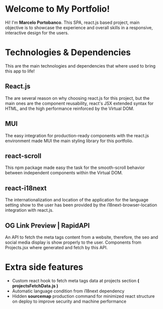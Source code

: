 # Welcome to My Portfolio!

Hi! I'm **Marcelo Portobanco**. This SPA, react.js based project, main objective is to showcase the experience and overall skills in a responsive, interactive design for the users.

# Technologies & Dependencies

This are the main technologies and dependencies that where used to bring this app to life!

## React.js

The are several reason on why choosing react.js for this project, but the main ones are the component reusability, react's JSX extended syntax for HTML, and the high performance reinforced by the Virtual DOM.

## MUI

The easy integration for production-ready components with the react.js environment made MUI the main styling library for this portfolio.

## react-scroll

This npm package made easy the task for the smooth-scroll behavior between independent components within the Virtual DOM.

## react-i18next

The internationalization and location of the application for the language setting show to the user has been provided by the i18next-browser-location integration with react.js.

## OG Link Preview | RapidAPI

An API to fetch the meta tags content from a website, therefore, the seo and social media display is show properly to the user. Components from Projects.jsx where generated and fetch by this API.

# Extra side features

-   Custom react hook to fetch meta tags data at projects section **( projectsFetchData.js )**
-   Automatic language condition from i18next dependency
-   Hidden **sourcemap** production command for minimized react structure on deploy to improve security and machine performance
